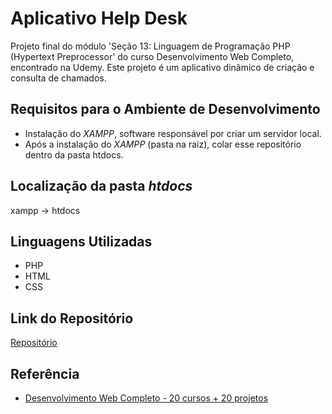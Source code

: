 # Aplicativo Help Desk

Projeto final do módulo 'Seção 13: Linguagem de Programação PHP (Hypertext Preprocessor' do curso Desenvolvimento Web Completo, encontrado na Udemy. 
Este projeto é um aplicativo dinâmico de criação e consulta de chamados.

## Requisitos para o Ambiente de Desenvolvimento
- Instalação do _XAMPP_, software responsável por criar um servidor local.
- Após a instalação do _XAMPP_ (pasta na raiz), colar esse repositório dentro da pasta htdocs.

## Localização da pasta _htdocs_
xampp -> htdocs

## Linguagens Utilizadas
- PHP
- HTML
- CSS

##  Link do Repositório
 [Repositório](https://github.com/steffaneleal/AppHelpDesk/)
 
 
## Referência
- [Desenvolvimento Web Completo - 20 cursos + 20 projetos](https://www.udemy.com/course/web-completo/)

